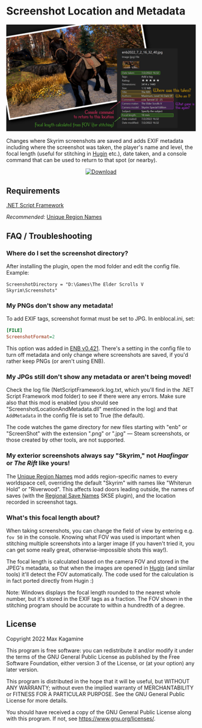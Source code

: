 # Screenshot Location and Metadata

![](.github/images/Screenshot.jpg)

Changes where Skyrim screenshots are saved and adds EXIF metadata including
where the screenshot was taken, the player's name and level, the focal length
(useful for stitching in [Hugin] etc.), date taken, and a console command that
can be used to return to that spot (or nearby).

<p align="center"><a href="https://github.com/maxkagamine/ScreenshotLocationAndMetadata/releases"><img src="https://custom-icon-badges.herokuapp.com/badge/-Download-blue?style=for-the-badge&logo=download&logoColor=white" alt="Download" /></a></p>

## Requirements

[.NET Script Framework]

_Recommended:_ [Unique Region Names]

## FAQ / Troubleshooting

### Where do I set the screenshot directory?

After installing the plugin, open the mod folder and edit the config file.
Example:

```properties
ScreenshotDirectory = "D:\Games\The Elder Scrolls V Skyrim\Screenshots"
```

### My PNGs don't show any metadata!

To add EXIF tags, screenshot format must be set to JPG. In enblocal.ini, set:

```ini
[FILE]
ScreenshotFormat=2
```

This option was added in [ENB v0.421][ENB]. There's a setting in the config file
to turn off metadata and only change where screenshots are saved, if you'd
rather keep PNGs (or aren't using ENB).

### My JPGs still don't show any metadata or aren't being moved!

Check the log file (NetScriptFramework.log.txt, which you'll find in the .NET
Script Framework mod folder) to see if there were any errors. Make sure also
that this mod is enabled (you should see "ScreenshotLocationAndMetadata.dll"
mentioned in the log) and that `AddMetadata` in the config file is set to True
(the default).

The code watches the game directory for new files starting with "enb" or
"ScreenShot" with the extension ".png" or ".jpg" — Steam screenshots, or those
created by other tools, are not supported.

### My exterior screenshots always say "Skyrim," not _Haafingar_ or _The Rift_ like yours!

The [Unique Region Names] mod adds region-specific names to every worldspace
cell, overriding the default "Skyrim" with names like "Whiterun Hold" or
"Riverwood". This affects load doors leading outside, the names of saves (with
the [Regional Save Names] SKSE plugin), and the location recorded in screenshot
tags.

### What's this focal length about?

When taking screenshots, you can change the field of view by entering e.g. `fov
50` in the console. Knowing what FOV was used is important when stitching
multiple screenshots into a larger image (if you haven't tried it, you can get
some really great, otherwise-impossible shots this way!).

The focal length is calculated based on the camera FOV and stored in the JPEG's
metadata, so that when the images are opened in [Hugin] (and similar tools)
it'll detect the FOV automatically. The code used for the calculation is in fact
ported directly from Hugin :)

Note: Windows displays the focal length rounded to the nearest whole number, but
it's stored in the EXIF tags as a fraction. The FOV shown in the stitching
program should be accurate to within a hundredth of a degree.

## License

Copyright 2022 Max Kagamine

This program is free software: you can redistribute it and/or modify it under
the terms of the GNU General Public License as published by the Free Software
Foundation, either version 3 of the License, or (at your option) any later
version.

This program is distributed in the hope that it will be useful, but WITHOUT ANY
WARRANTY; without even the implied warranty of MERCHANTABILITY or FITNESS FOR A
PARTICULAR PURPOSE. See the GNU General Public License for more details.

You should have received a copy of the GNU General Public License along with
this program. If not, see https://www.gnu.org/licenses/.

[.NET Script Framework]: https://www.nexusmods.com/skyrimspecialedition/mods/21294
[Unique Region Names]: https://www.nexusmods.com/skyrimspecialedition/mods/56452
[Regional Save Names]: https://www.nexusmods.com/skyrimspecialedition/mods/49698
[Hugin]: https://hugin.sourceforge.io/
[ENB]: http://enbdev.com/mod_tesskyrimse_v0475.htm
